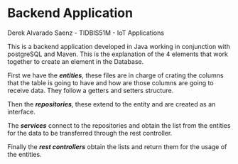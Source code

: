 <h1>Backend Application</h1>

Derek Alvarado Saenz - TIDBIS51M - IoT Applications

This is a backend application developed in Java working in conjunction with postgreSQL and Maven. This is the explanation of the 4 elements that work together to create an element in the Database.

First we have the ***entities***, these files are in charge of crating the columns that the table is going to have and how are those columns are going to receive data. They follow a getters and setters structure.

Then the ***repositories***, these extend to the entity and are created as an interface.

The ***services*** connect to the repositories and obtain the list from the entities for the data to be transferred through the rest controller.

Finally the ***rest controllers*** obtain the lists and return them for the usage of the entities.
